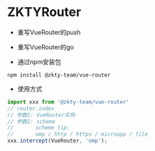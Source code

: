 # ZKTYRouter

- 重写VueRouter的push
- 重写VueRouter的go

- 通过npm安装包

```
npm install @zkty-team/vue-router
```


- 使用方式

```javascript
import xxx from '@zkty-team/vue-router'
// router.index
// 参数1: VueRouter实例
// 参数2: scheme 
//       scheme tip:
//       omp / http / https / microapp / file
xxx.intercept(VueRouter, 'omp');
```



